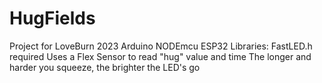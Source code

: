 # HugFields
Project for LoveBurn 2023
Arduino NODEmcu ESP32
Libraries: FastLED.h required
Uses a Flex Sensor to read "hug" value and time
The longer and harder you squeeze, the brighter the LED's go
